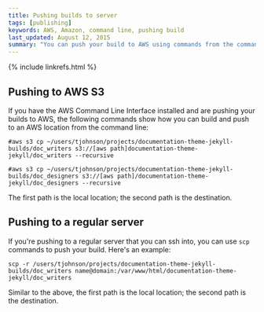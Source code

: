 ```yaml
---
title: Pushing builds to server
tags: [publishing]
keywords: AWS, Amazon, command line, pushing build
last_updated: August 12, 2015
summary: "You can push your build to AWS using commands from the command line. By including your copy commands in commands, you can package all of the build and deploy process into executable scripts."
---
```

{% include linkrefs.html %} 

## Pushing to AWS S3

If you have the AWS Command Line Interface installed and are pushing your builds to AWS, the following commands show how you can build and push to an AWS location from the command line:

```
#aws s3 cp ~/users/tjohnson/projects/documentation-theme-jekyll-builds/doc_writers s3://[aws path]documentation-theme-jekyll/doc_writers --recursive

#aws s3 cp ~/users/tjohnson/projects/documentation-theme-jekyll-builds/doc_designers s3://[aws path]/documentation-theme-jekyll/doc_designers --recursive
```

The first path is the local location; the second path is the destination.

## Pushing to a regular server

If you're pushing to a regular server that you can ssh into, you can use `scp` commands to push your build. Here's an example:

```
scp -r /users/tjohnson/projects/documentation-theme-jekyll-builds/doc_writers name@domain:/var/www/html/documentation-theme-jekyll/doc_writers
```

Similar to the above, the first path is the local location; the second path is the destination.


